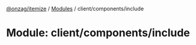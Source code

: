 [@onzag/itemize](../README.md) / [Modules](../modules.md) / client/components/include

# Module: client/components/include
